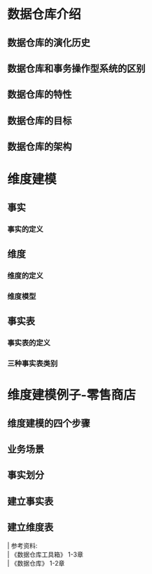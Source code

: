 # 数据仓库介绍

## 数据仓库的演化历史

## 数据仓库和事务操作型系统的区别

## 数据仓库的特性

## 数据仓库的目标

## 数据仓库的架构


# 维度建模

## 事实
### 事实的定义

## 维度
### 维度的定义
### 维度模型



## 事实表
### 事实表的定义

### 三种事实表类别

# 维度建模例子-零售商店

## 维度建模的四个步骤

## 业务场景

## 事实划分

## 建立事实表

## 建立维度表

| 参考资料:  
|  《数据仓库工具箱》 1-3章  
|  《数据仓库》 1-2章
